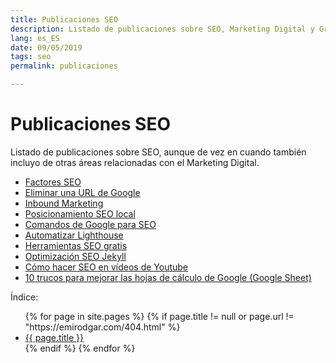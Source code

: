 ```yaml
---
title: Publicaciones SEO
description: Listado de publicaciones sobre SEO, Marketing Digital y Growth Hacking
lang: es_ES
date: 09/05/2019
tags: seo
permalink: publicaciones

---
```


# Publicaciones SEO

Listado de publicaciones sobre SEO, aunque de vez en cuando también incluyo de otras áreas relacionadas con el Marketing Digital.

- [Factores SEO](factores-seo)
- [Eliminar una URL de Google](eliminar-url-google)
- [Inbound Marketing](inbound-marketing)
- [Posicionamiento SEO local](posicionamiento-seo-local)
- [Comandos de Google para SEO](comandos-google)
- [Automatizar Lighthouse](automatizar-analisis-lighthouse)
- [Herramientas SEO gratis](herramientas-seo-gratis)
- [Optimización SEO Jekyll](optimizacion-seo-jekyll)
- [Cómo hacer SEO en vídeos de Youtube](seo-videos-youtube)
- [10 trucos para mejorar las hojas de cálculo de Google (Google Sheet)](trucos-hojas-calculo-google)

Índice: 
<ul>
{% for page in site.pages %}
{% if page.title != null or page.url != "https://emirodgar.com/404.html" %}
  <li><a href="{{ page.url }}">{{ page.title }}</a></li>
{% endif %}
{% endfor %}
</ul>

<!--stackedit_data:
eyJoaXN0b3J5IjpbLTE0ODY2MjI4NTcsMTUwMTE1NDA0OCwtMT
U1NDcxNjMyLC00ODA5ODg0MjAsLTIwNjY3NDE1NzUsMTA5NjE5
NjMxNiwtODQ0Mjg0ODQyLC0yODY4NDkyMDIsNDE1Mzg0NzY4XX
0=
-->